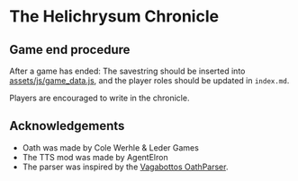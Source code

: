 # The Helichrysum Chronicle

## Game end procedure

After a game has ended: The savestring should be inserted into [assets/js/game_data.js](assets/js/game_data.js), and the player roles should be updated in `index.md`.

Players are encouraged to write in the chronicle.

## Acknowledgements

- Oath was made by Cole Werhle & Leder Games
- The TTS mod was made by AgentElron
- The parser was inspired by the [Vagabottos OathParser](https://github.com/Vagabottos/OathParser).
